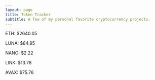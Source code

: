 ```yaml
---
layout: page
title: Token Tracker
subtitle: A few of my personal favorite cryptocurrency projects.
---
```


<!--BEGINCRYPTOINPUT-->
ETH: $2640.05

LUNA: $84.95

NANO: $2.22

LINK: $13.78

AVAX: $75.76

<!--ENDCRYPTOINPUT-->
